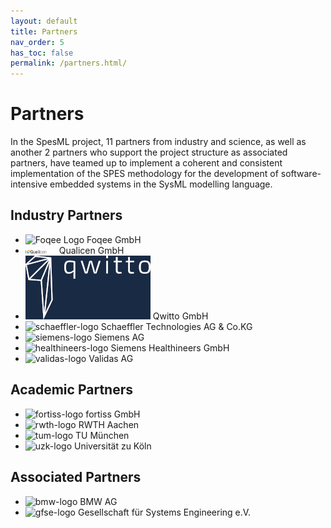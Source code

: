 ```yaml
---
layout: default
title: Partners
nav_order: 5
has_toc: false
permalink: /partners.html/
---
```

# Partners
In the SpesML project, 11 partners from industry and science, as well as another 2 partners who support the project structure as associated partners, have teamed up to implement a coherent and consistent implementation of the SPES methodology for the development of software-intensive embedded systems in the SysML modelling language.

## Industry Partners
* ![Foqee Logo](/images/foqee.png) Foqee GmbH
* <img src="images/qualicen.png" alt="qualicen-logo" width="50"/> Qualicen GmbH
* <img src="images/qwitto.jpg" alt="qwitto-logo" width="200"/> Qwitto GmbH
* <img src="/images/schaeffler.png" alt="schaeffler-logo" width="200"/> Schaeffler Technologies AG & Co.KG
* <img src="/images/siemens.png" alt="siemens-logo" width="50"/> Siemens AG
* <img src="/images/healthineers.png" alt="healthineers-logo" width="50"/> Siemens Healthineers GmbH
* <img src="/images/validas.png" alt="validas-logo" width="50"/> Validas AG

## Academic Partners
* <img src="/images/fortiss.png" alt="fortiss-logo" width="50"/> fortiss GmbH
* <img src="/images/rwth.png" alt="rwth-logo" width="50"/> RWTH Aachen
* <img src="/images/tum.png" alt="tum-logo" width="50"/> TU München
* <img src="/images/uzk.png" alt="uzk-logo" width="50"/> Universität zu Köln

## Associated Partners
* <img src="/images/bmw.png" alt="bmw-logo" width="50"/> BMW AG
* <img src="/images/gfse.jpg" alt="gfse-logo" width="50"/> Gesellschaft für Systems Engineering e.V.

